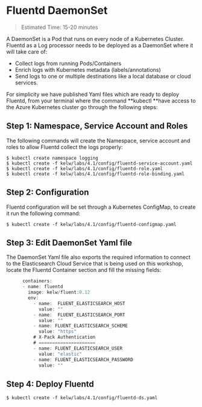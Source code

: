 # Fluentd DaemonSet

> Estimated Time: 15-20 minutes

A DaemonSet is a Pod that runs on every node of a Kubernetes Cluster. Fluentd as a Log processor needs to be  deployed as a DaemonSet where it will take care of:

* Collect logs from running Pods/Containers
* Enrich logs with Kubernetes metadata \(labels/annotations\)
* Send logs to one or multiple destinations like a local database or cloud services.

For simplicity we have published Yaml files which are ready to deploy Fluentd, from your terminal where the command **kubectl **have access to the Azure Kubernetes cluster go through the following steps:

## Step 1: Namespace, Service Account and Roles

The following commands will create the Namespace, service account and roles to allow Fluentd collect the logs properly:

```
$ kubectl create namespace logging
$ kubectl create -f kelw/labs/4.1/config/fluentd-service-account.yaml
$ kubectl create -f kelw/labs/4.1/config/fluentd-role.yaml
$ kubectl create -f kelw/labs/4.1/config/fluentd-role-binding.yaml
```

## Step 2: Configuration

Fluentd configuration will be set through a Kubernetes ConfigMap, to create it run the following command:

```
$ kubectl create -f kelw/labs/4.1/config/fluentd-configmap.yaml
```

## Step 3: Edit DaemonSet Yaml file

The DaemonSet Yaml file also exports the required information to connect to the Elasticsearch Cloud Service that is being used on this workshop, locate the Fluentd Container section and fill the missing fields:

```js
      containers:
      - name: fluentd
        image: kelw/fluent:0.12
        env:
          - name:  FLUENT_ELASTICSEARCH_HOST
            value: ""
          - name:  FLUENT_ELASTICSEARCH_PORT
            value: ""
          - name: FLUENT_ELASTICSEARCH_SCHEME
            value: "https"
          # X-Pack Authentication
          # =====================
          - name: FLUENT_ELASTICSEARCH_USER
            value: "elastic"
          - name: FLUENT_ELASTICSEARCH_PASSWORD
            value: ""
```

## Step 4: Deploy Fluentd

```
$ kubectl create -f kelw/labs/4.1/config/fluentd-ds.yaml
```



